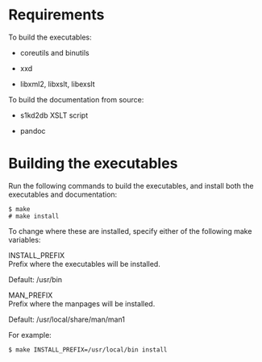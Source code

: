 Requirements
============

To build the executables:

-   coreutils and binutils

-   xxd

-   libxml2, libxslt, libexslt

To build the documentation from source:

-   s1kd2db XSLT script

-   pandoc

Building the executables
========================

Run the following commands to build the executables, and install both the executables and documentation:

    $ make
    # make install

To change where these are installed, specify either of the following make variables:

INSTALL\_PREFIX  
Prefix where the executables will be installed.

Default: /usr/bin

MAN\_PREFIX  
Prefix where the manpages will be installed.

Default: /usr/local/share/man/man1

For example:

    $ make INSTALL_PREFIX=/usr/local/bin install
